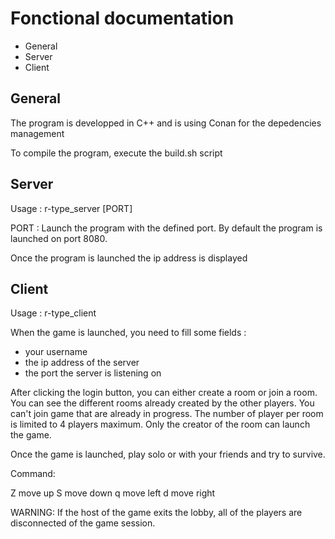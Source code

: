 # Fonctional documentation

- General 
- Server
- Client 

## General

The program is developped in C++ and is using Conan for the depedencies management

To compile the program, execute the build.sh script


##  Server 

Usage : r-type_server [PORT]

PORT : Launch the program with the defined port. By default the program is launched on port 8080. 

Once the program is launched the ip address is displayed



##  Client

Usage : r-type_client

When the game is launched, you need to fill some fields : 
- your username 
- the ip address of the server 
- the port the server is listening on

After clicking the login button, you can either create a room or join a room.
You can see the different rooms already created by the other players.
You can't join game that are already in progress. 
The number of player per room is limited to 4 players maximum.
Only the creator of the room can launch the game.

Once the game is launched, play solo or with your friends and try to survive.

Command: 

Z move up
S move down
q move left
d move right

WARNING: If the host of the game exits the lobby, all of the players are disconnected of the game session.
